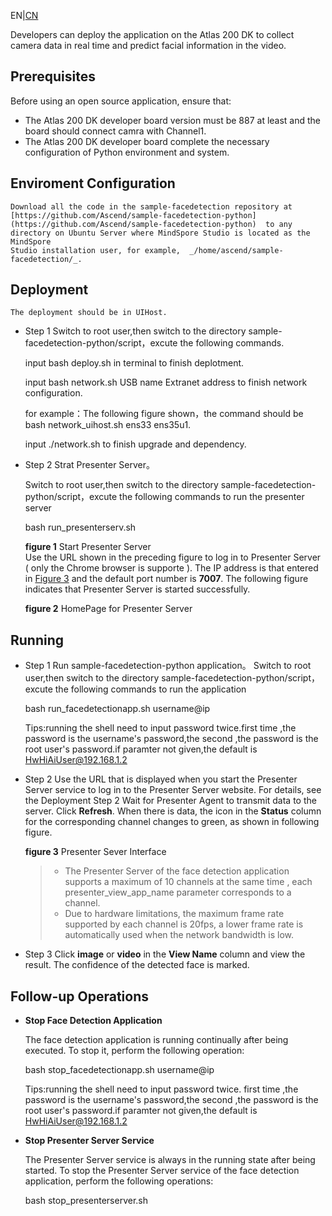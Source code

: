 EN|[CN](README_cn.md)

Developers can deploy the application on the Atlas 200 DK to collect camera data in real time and predict facial information in the video.

## Prerequisites

Before using an open source application, ensure that:

-   The Atlas 200 DK developer board version must be 887 at least and the board should connect camra with Channel1.
-   The Atlas 200 DK developer board complete the necessary configuration of Python environment and system.

## Enviroment Configuration
    Download all the code in the sample-facedetection repository at  [https://github.com/Ascend/sample-facedetection-python]
    (https://github.com/Ascend/sample-facedetection-python)  to any directory on Ubuntu Server where MindSpore Studio is located as the MindSpore 
    Studio installation user, for example,  _/home/ascend/sample-facedetection/_.

## Deployment
	The deployment should be in UIHost.
-   Step 1 Switch to root user,then switch to the directory sample-facedetection-python/script，excute the following commands.

	input bash deploy.sh in terminal to finish deplotment.
	
	
	input bash network.sh USB name Extranet address to finish network configuration.
	
	for example：The following figure shown，the command should be bash network_uihost.sh ens33 ens35u1.

	input ./network.sh to finish upgrade and dependency.
	
-   Step 2 Strat Presenter Server。

	Switch to root user,then switch to the directory sample-facedetection-python/script，excute the following commands to run the presenter server
	
	bash run_presenterserv.sh

	**figure 1**  Start Presenter Server  
	Use the URL shown in the preceding figure to log in to Presenter Server \( only the Chrome browser is supporte \). The IP address is 
	that entered in  [Figure 3](#en-us_topic_0167089636_fig64391558352)  and the default port number is  **7007**. The following figure 
	indicates that Presenter Server is started successfully.

	**figure 2**  HomePage for Presenter Server
      

## Running
-   Step 1 Run sample-facedetection-python application。
	Switch to root user,then switch to the directory sample-facedetection-python/script，excute the following commands to run the application

	bash run_facedetectionapp.sh username@ip
    
    Tips:running the shell need to input password twice.first time ,the password is the username's password,the second ,the password is the root user's password.if paramter not given,the default is HwHiAiUser@192.168.1.2

-   Step 2 Use the URL that is displayed when you start the Presenter Server service to log in to the Presenter Server website. For details, see the Deployment Step 2
	Wait for Presenter Agent to transmit data to the server. Click  **Refresh**. When there is data, the icon in the  **Status**  column for the corresponding channel changes to green, as shown in following figure.

	**figure 3**  Presenter Sever Interface


    >-   The Presenter Server of the face detection application supports a maximum of 10 channels at the same time , each  presenter\_view\_app\_name  parameter corresponds to a channel.  
    >-   Due to hardware limitations, the maximum frame rate supported by each channel is 20fps,  a lower frame rate is automatically used when the network bandwidth is low.  
-   Step 3 Click  **image**  or  **video**  in the  **View Name**  column and view the result. The confidence of the detected face is marked.

## Follow-up Operations

-   **Stop Face Detection Application**

    The face detection application is running continually after being executed. To stop it, perform the following operation:
    
	bash stop_facedetectionapp.sh username@ip
    
    Tips:running the shell need to input password twice. first time ,the password is the username's password,the second ,the password is the root user's password.if paramter not given,the default is HwHiAiUser@192.168.1.2

-   **Stop Presenter Server Service**

    The Presenter Server service is always in the running state after being started. To stop the Presenter Server service of the face detection application, perform the following operations:
    
	bash stop_presenterserver.sh
